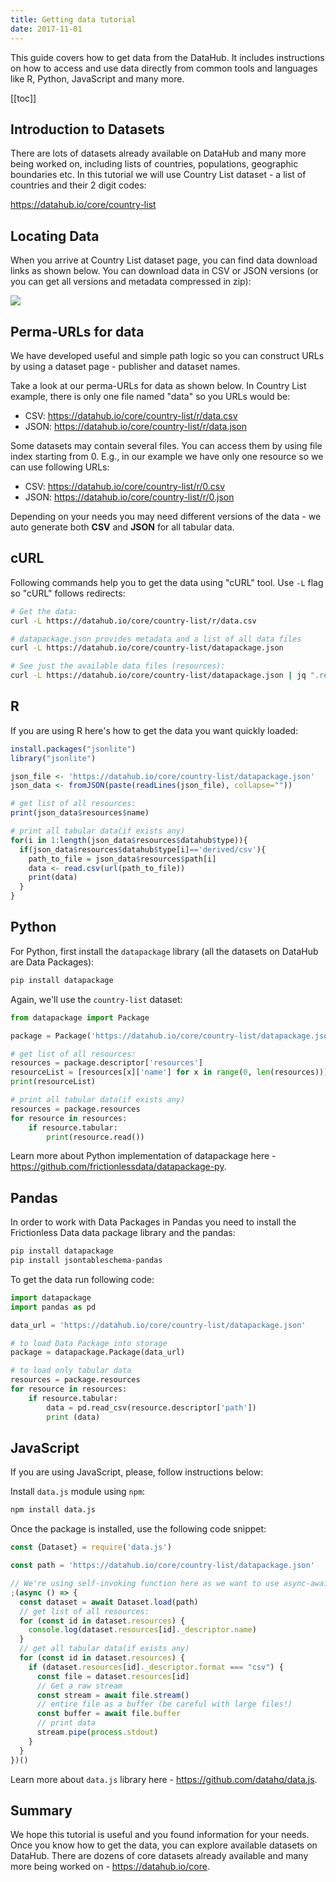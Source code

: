 ```yaml
---
title: Getting data tutorial
date: 2017-11-01
---
```


This guide covers how to get data from the DataHub. It includes instructions on how to access and use data directly from common tools and languages like R, Python, JavaScript and many more.

[[toc]]

## Introduction to Datasets

There are lots of datasets already available on DataHub and many more being worked on, including lists of countries, populations, geographic boundaries etc. In this tutorial we will use Country List dataset - a list of countries and their 2 digit codes:

https://datahub.io/core/country-list

## Locating Data

When you arrive at Country List dataset page, you can find data download links as shown below. You can download data in CSV or JSON versions (or you can get all versions and metadata compressed in zip):

![](https://raw.githubusercontent.com/datahq/datahub-content/master/assets/img/download-links.png)

## Perma-URLs for data

We have developed useful and simple path logic so you can construct URLs by using a dataset page - publisher and dataset names.

Take a look at our perma-URLs for data as shown below. In Country List example, there is only one file named "data" so you URLs would be:

* CSV: https://datahub.io/core/country-list/r/data.csv
* JSON: https://datahub.io/core/country-list/r/data.json

Some datasets may contain several files. You can access them by using file index starting from 0. E.g., in our example we have only one resource so we can use following URLs:

* CSV: https://datahub.io/core/country-list/r/0.csv
* JSON: https://datahub.io/core/country-list/r/0.json

Depending on your needs you may need different versions of the data - we auto generate both **CSV** and **JSON** for all tabular data.

## cURL

Following commands help you to get the data using "cURL" tool. Use `-L` flag so "cURL" follows redirects:

```bash
# Get the data:
curl -L https://datahub.io/core/country-list/r/data.csv

# datapackage.json provides metadata and a list of all data files
curl -L https://datahub.io/core/country-list/datapackage.json

# See just the available data files (resources):
curl -L https://datahub.io/core/country-list/datapackage.json | jq ".resources"
```

## R

If you are using R here's how to get the data you want  quickly loaded:

```r
install.packages("jsonlite")
library("jsonlite")

json_file <- 'https://datahub.io/core/country-list/datapackage.json'
json_data <- fromJSON(paste(readLines(json_file), collapse=""))

# get list of all resources:
print(json_data$resources$name)

# print all tabular data(if exists any)
for(i in 1:length(json_data$resources$datahub$type)){
  if(json_data$resources$datahub$type[i]=='derived/csv'){
    path_to_file = json_data$resources$path[i]
    data <- read.csv(url(path_to_file))
    print(data)
  }
}
```

## Python

For Python, first install the `datapackage` library (all the datasets on DataHub are Data Packages):

```bash
pip install datapackage
```

Again, we'll use the `country-list` dataset:

```python
from datapackage import Package

package = Package('https://datahub.io/core/country-list/datapackage.json')

# get list of all resources:
resources = package.descriptor['resources']
resourceList = [resources[x]['name'] for x in range(0, len(resources))]
print(resourceList)

# print all tabular data(if exists any)
resources = package.resources
for resource in resources:
    if resource.tabular:
        print(resource.read())
```

Learn more about Python implementation of datapackage here - https://github.com/frictionlessdata/datapackage-py.

## Pandas

In order to work with Data Packages in Pandas you need to install the Frictionless Data data package library and the pandas:

```bash
pip install datapackage
pip install jsontableschema-pandas
```

To get the data run following code:

```python
import datapackage
import pandas as pd

data_url = 'https://datahub.io/core/country-list/datapackage.json'

# to load Data Package into storage
package = datapackage.Package(data_url)

# to load only tabular data
resources = package.resources
for resource in resources:
    if resource.tabular:
        data = pd.read_csv(resource.descriptor['path'])
        print (data)
```

## JavaScript

If you are using JavaScript, please, follow instructions below:

Install `data.js` module using `npm`:

```bash
npm install data.js
```

Once the package is installed, use the following code snippet:

```javascript
const {Dataset} = require('data.js')

const path = 'https://datahub.io/core/country-list/datapackage.json'

// We're using self-invoking function here as we want to use async-await syntax:
;(async () => {
  const dataset = await Dataset.load(path)
  // get list of all resources:
  for (const id in dataset.resources) {
    console.log(dataset.resources[id]._descriptor.name)
  }
  // get all tabular data(if exists any)
  for (const id in dataset.resources) {
    if (dataset.resources[id]._descriptor.format === "csv") {
      const file = dataset.resources[id]
      // Get a raw stream
      const stream = await file.stream()
      // entire file as a buffer (be careful with large files!)
      const buffer = await file.buffer
      // print data
      stream.pipe(process.stdout)
    }
  }
})()
```

Learn more about `data.js` library here - https://github.com/datahq/data.js.

## Summary

We hope this tutorial is useful and you found information for your needs. Once you know how to get the data, you can explore available datasets on DataHub. There are dozens of core datasets already available and many more being worked on - https://datahub.io/core.

